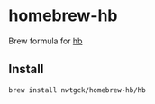 # homebrew-hb
Brew formula for [hb](https://github.com/nwtgck/hb)

## Install

```bash
brew install nwtgck/homebrew-hb/hb
```
